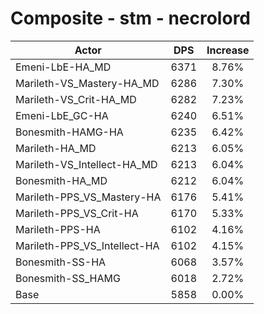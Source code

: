 # Composite - stm - necrolord
| Actor | DPS | Increase |
|---|:---:|:---:|
|Emeni-LbE-HA_MD|6371|8.76%|
|Marileth-VS_Mastery-HA_MD|6286|7.30%|
|Marileth-VS_Crit-HA_MD|6282|7.23%|
|Emeni-LbE_GC-HA|6240|6.51%|
|Bonesmith-HAMG-HA|6235|6.42%|
|Marileth-HA_MD|6213|6.05%|
|Marileth-VS_Intellect-HA_MD|6213|6.04%|
|Bonesmith-HA_MD|6212|6.04%|
|Marileth-PPS_VS_Mastery-HA|6176|5.41%|
|Marileth-PPS_VS_Crit-HA|6170|5.33%|
|Marileth-PPS-HA|6102|4.16%|
|Marileth-PPS_VS_Intellect-HA|6102|4.15%|
|Bonesmith-SS-HA|6068|3.57%|
|Bonesmith-SS_HAMG|6018|2.72%|
|Base|5858|0.00%|
